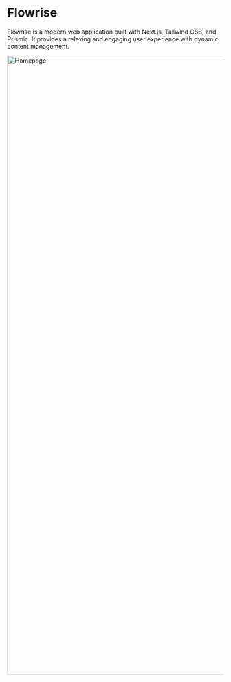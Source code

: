 # Flowrise

Flowrise is a modern web application built with Next.js, Tailwind CSS, and Prismic. It provides a relaxing and engaging user experience with dynamic content management.

<img width="1440" alt="Homepage" src="https://github.com/user-attachments/assets/2325f892-90da-45de-b69f-f925228bcda8" />
